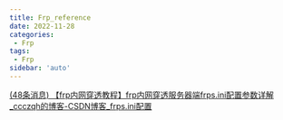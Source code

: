 ```yaml
---
title: Frp_reference
date: 2022-11-28
categories:
 - Frp
tags:
 - Frp
sidebar: 'auto'
---
```


[(48条消息) 【frp内网穿透教程】frp内网穿透服务器端frps.ini配置参数详解_ccczqh的博客-CSDN博客_frps.ini配置](https://blog.csdn.net/ccczqh/article/details/102882419)
